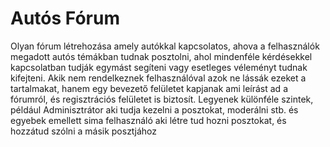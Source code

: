 # Autós Fórum

Olyan fórum létrehozása amely autókkal kapcsolatos, ahova a felhasználók megadott autós témákban tudnak posztolni, ahol mindenféle kérdésekkel kapcsolatban tudják egymást segíteni vagy esetleges véleményt tudnak kifejteni. Akik nem rendelkeznek felhasználóval azok ne lássák ezeket a tartalmakat, hanem egy bevezető felületet kapjanak ami leírást ad a fórumról, és regisztrációs felületet is biztosít. Legyenek különféle szintek, például Adminisztrátor aki tudja kezelni a posztokat, moderálni stb. és egyebek emellett sima felhasználó aki létre tud hozni posztokat, és hozzátud szólni a másik posztjához
